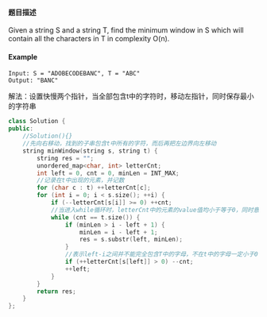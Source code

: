 #### **题目描述**
Given a string S and a string T, find the minimum window in S which will contain all the characters in T in complexity O(n).
#### **Example**
```
Input: S = "ADOBECODEBANC", T = "ABC"
Output: "BANC"
```
解法：设置快慢两个指针，当全部包含t中的字符时，移动左指针，同时保存最小的字符串

```c++
class Solution {
public:
    //Solution(){}
    //先向右移动，找到的子串包含t中所有的字符，而后再把左边界向左移动
    string minWindow(string s, string t) {
        string res = "";
        unordered_map<char, int> letterCnt;
        int left = 0, cnt = 0, minLen = INT_MAX;
        //记录在t中出现的元素，并记数
        for (char c : t) ++letterCnt[c];
        for (int i = 0; i < s.size(); ++i) {
            if (--letterCnt[s[i]] >= 0) ++cnt;
            //当进入while循环时，letterCnt中的元素的value值均小于等于0，同时意味着left到i之间包含t中所有的字符
            while (cnt == t.size()) {
                if (minLen > i - left + 1) {
                    minLen = i - left + 1;
                    res = s.substr(left, minLen);
                }
                //表示left-i之间并不能完全包含T中的字母，不在t中的字母一定小于0
                if (++letterCnt[s[left]] > 0) --cnt;
                ++left;
            }
        }
        return res;
    }
};
```
